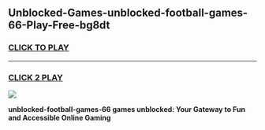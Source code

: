 
## Unblocked-Games-unblocked-football-games-66-Play-Free-bg8dt
<h3>
<a href="https://premium76.site?title=unblocked-football-games-66&ref=18A">CLICK TO PLAY</a></h3>
<hr>

<h3>
<a href="https://premium76.site?title=unblocked-football-games-66&ref=18A">CLICK 2 PLAY</a>
  
</h3>

<a href="https://premium76.site?title=unblocked-football-games-66&ref=18A"><img src="https://clearcache.store/games.png"></a>


**unblocked-football-games-66 games unblocked: Your Gateway to Fun and Accessible Online Gaming**
